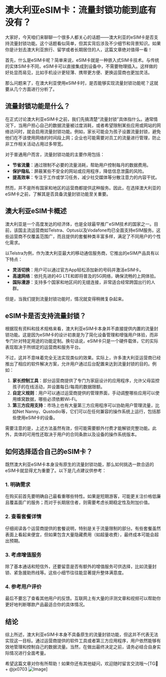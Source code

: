 # 澳大利亚eSIM卡：流量封锁功能到底有没有？

大家好，今天咱们来聊聊一个很多人都关心的话题——澳大利亚的eSIM卡是否支持流量封锁功能。这个话题看似简单，但其实背后涉及不少细节和背景知识。如果你是计划去澳大利亚旅行、留学或者长期居住的人，这篇文章绝对值得一看！

首先，什么是eSIM卡呢？简单来说，eSIM卡就是一种嵌入式SIM卡技术。与传统的实体SIM卡不同，eSIM卡可以直接集成到设备中，不需要物理插入。这样做的好处显而易见，比如手机设计更轻薄、携带更方便、更换运营商也更加灵活。

那么问题来了，在澳大利亚使用eSIM卡时，是否能够实现流量封锁功能呢？这就要从几个方面进行分析了。

## 流量封锁功能是什么？

在正式讨论澳大利亚eSIM卡之前，我们先搞清楚“流量封锁”具体指什么。通常情况下，当用户担心自己的数据流量被过度消耗，或者希望限制某些应用或网站的网络访问时，就会启用流量封锁功能。例如，家长可能会为孩子设置流量封锁，避免他们在不该使用网络的时间段上网；企业也可能需要对员工的流量进行管理，防止非工作相关活动占用过多带宽。

对于普通用户而言，流量封锁功能的主要作用包括：

- **节省流量**：通过限制不必要的流量消耗，帮助用户控制每月的数据费用。
- **保护隐私**：屏蔽某些不安全的网站或应用程序，降低信息泄露的风险。
- **提高效率**：专注于工作或学习任务，减少社交媒体等分散注意力的内容干扰。

然而，并不是所有国家和地区的运营商都提供这种服务。因此，在选择澳大利亚的eSIM卡之前，了解其是否具备流量封锁功能至关重要。

## 澳大利亚eSIM卡概述

澳大利亚是一个高度发达的经济体，也是全球最早推广eSIM技术的国家之一。目前，该国主流运营商如Telstra、Optus以及Vodafone均已全面支持eSIM服务。这些运营商不仅覆盖范围广，而且提供的套餐种类丰富多样，满足了不同用户的个性化需求。

以Telstra为例，作为澳大利亚最大的移动通信服务商，它推出的eSIM产品具有以下特点：

- **灵活切换**：用户可以通过官方App轻松添加新的号码并激活eSIM卡。
- **高速网络**：依托先进的4G LTE和即将普及的5G网络，确保流畅的上网体验。
- **国际漫游**：支持多个国家和地区间的无缝连接，非常适合经常跨国出行的人群。

但是，当我们提到流量封锁功能时，情况就变得稍微复杂起来。

## eSIM卡是否支持流量封锁？

根据现有资料和技术规格来看，澳大利亚eSIM卡本身并不直接提供内置的流量封锁功能。这是因为eSIM卡的设计初衷是为了简化设备管理和增强用户体验，而非专门针对特定用途的功能定制。换句话说，eSIM卡只是一个硬件载体，它的实际表现取决于所绑定的运营商和服务平台。

不过，这并不意味着完全无法实现类似的效果。实际上，许多澳大利亚运营商已经推出了相应的软件解决方案，允许用户通过后台配置来达到流量封锁的目的。例如：

1. **家长控制工具**：部分运营商提供了专门为家庭设计的应用程序，允许父母监控孩子的在线活动，并设置每日/每周的数据限额。
2. **自定义规则**：用户可以通过运营商提供的管理界面，手动调整哪些应用可以使用蜂窝数据，哪些必须依赖Wi-Fi。
3. **第三方应用支持**：市场上也有大量第三方应用程序可以协助用户管理流量，比如Net Nanny、Qustodio等，它们可以在任何兼容的操作系统上运行，包括那些使用eSIM卡的设备。

需要注意的是，上述方法虽然有效，但可能需要额外付费才能解锁完整功能。此外，具体的可用性还取决于用户的合同条款以及设备的操作系统版本。

## 如何选择适合自己的eSIM卡？

既然澳大利亚eSIM卡本身没有原生的流量封锁功能，那么如何挑选一款合适的eSIM卡就显得尤为重要了。以下是几点建议供参考：

### 1. 明确需求
在购买前首先要明确自己最看重哪些特性。如果是短期游客，可能更关注价格低廉且覆盖面广的服务；而对于长期居住者，则需要考虑长期稳定性及附加价值。

### 2. 查看套餐详情
仔细阅读各个运营商提供的套餐说明，特别是关于流量限制的部分。有些套餐虽然表面上看起来便宜，但如果包含大量隐藏费用（如超量收费），最终成本可能会超出预期。

### 3. 考虑增值服务
除了基本通话和短信外，还要留意是否有额外的增值服务可供选择，比如流量封锁、紧急援助热线等。这些小细节往往能显著提升整体满意度。

### 4. 参考用户评价
最后不要忘了查看其他用户的反馈。互联网上有大量的评测文章和视频可以帮助你更好地判断哪款产品最适合你的具体情况。

## 结论

综上所述，澳大利亚eSIM卡本身不具备原生的流量封锁功能，但这并不代表无法实现这一目标。通过运营商提供的软件工具或者第三方应用程序，用户依然能够有效地管理和控制自己的数据流量。当然，在做出最终决定之前，请务必结合自身实际情况进行全面考量。

希望这篇文章对你有所帮助！如果你还有其他疑问，欢迎随时留言交流哦～[TG💪+ @jx0703 ![Image](https://github.com/user-attachments/assets/dbca1d08-cadb-493c-b0ec-ad6f7a83f270)]